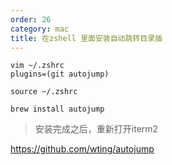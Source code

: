 ```yaml
---
order: 26
category: mac
title: 在zshell 里面安装自动跳转目录插
---
```


```
vim ~/.zshrc
plugins=(git autojump)

source ~/.zshrc

brew install autojump
```
> 安装完成之后，重新打开iterm2


https://github.com/wting/autojump
